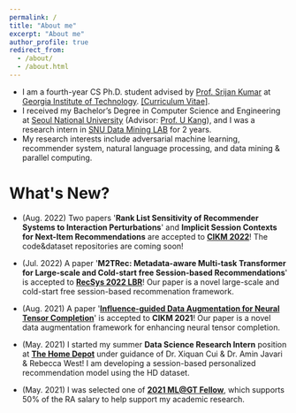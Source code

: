 ```yaml
---
permalink: /
title: "About me"
excerpt: "About me"
author_profile: true
redirect_from: 
  - /about/
  - /about.html
---
```


* I am a fourth-year CS Ph.D. student advised by [Prof. Srijan Kumar](https://www.cc.gatech.edu/~srijan/) at [Georgia Institute of Technology](https://www.gatech.edu/). [[Curriculum Vitae]](https://github.com/sejoonoh/sejoonoh.github.io/blob/master/files/CV_Sejoon_Oh_Latest.pdf).
* I received my Bachelor’s Degree in Computer Science and Engineering at [Seoul National University](http://snu.ac.kr) (Advisor: [Prof. U Kang](https://datalab.snu.ac.kr/~ukang/)), and I was a research intern in [SNU Data Mining LAB](https://datalab.snu.ac.kr/) for 2 years.
* My research interests include adversarial machine learning, recommender system, natural language processing, and data mining & parallel computing.


# What's New?

* (Aug. 2022) Two papers '**Rank List Sensitivity of Recommender Systems to Interaction Perturbations**' and **Implicit Session Contexts for Next-Item Recommendations** are accepted to **[CIKM 2022](https://www.cikm2022.org/)**! The code&dataset repositories are coming soon!

* (Jul. 2022) A paper '**M2TRec: Metadata-aware Multi-task Transformer for Large-scale and Cold-start free Session-based Recommendations**' is accepted to **[RecSys 2022 LBR](https://recsys.acm.org/recsys22/)**! Our paper is a novel large-scale and cold-start free session-based recommenation framework.

* (Aug. 2021) A paper '[**Influence-guided Data Augmentation for Neural Tensor Completion**](https://arxiv.org/abs/2108.10248)' is accepted to **CIKM 2021**! Our paper is a novel data augmentation framework for enhancing neural tensor completion.

* (May. 2021) I started my summer **Data Science Research Intern** position at [**The Home Depot**](https://www.homedepot.com/) under guidance of Dr. Xiquan Cui & Dr. Amin Javari & Rebecca West! I am developing a session-based personalized recommendation model using the HD dataset.

* (May. 2021) I was selected one of [**2021 ML@GT Fellow**](https://mlatgt.blog/2021/05/10/the-machine-learning-center-awards-inaugural-mlgt-fellows/), which supports 50% of the RA salary to help support my academic research.
